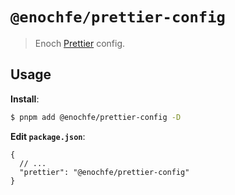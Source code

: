 # `@enochfe/prettier-config`

> Enoch [Prettier](https://prettier.io) config.

## Usage

**Install**:

```bash
$ pnpm add @enochfe/prettier-config -D
```

**Edit `package.json`**:

```jsonc
{
  // ...
  "prettier": "@enochfe/prettier-config"
}
```
